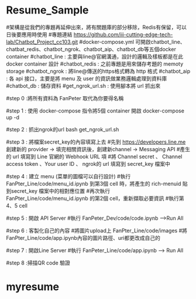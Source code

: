 # Resume_Sample

#架構是從我們的專題再延伸出來，將有關題庫的部分移除，Redis有保留，可以日後要應用時使用
#專題連結 https://github.com/iii-cutting-edge-tech-lab/Chatbot_Project_cc103.git
#docker-compose.yml 可開啟chatbot_line、chatbat_redis、chatbot_ngrok、chatbot_aip、chatbot_db等五個docker container
#chatbot_line : 主要與line@官網溝通，設計的邏輯及樣板都是在此docker container 設計
#chatbot_redis : 之前專題是用來儲存考題的 memoty storage
#chatbot_ngrok : 將line@傳送的https格式轉為 http 格式
#chatbot_aip : 各 api 接口，主要是將 menu 及 user 的資訊做業務邏輯處理到資料庫
#chatbot_db : 儲存資料
#get_ngrok_url.sh : 使用腳本將 url 抓出來

#step 0 :將所有資料為 FanPeter 取代為你要得名稱

#step 1 : 使用 docker-compose 指令將5個 container 開啟
docker-compose up -d

#step 2 : 抓出ngrok的url
bash get_ngrok_url.sh

#step 3 : 將檔案secret_key的內容填寫上去
#先到 https://developers.line.me 創建新的 provider -> 填完相關資訊後，創建新channel -> Messaging API 
#產生的 url 填寫到 Line 官網的 Webhook URL 項
#將 Channel secret 、 Channel access token 、Your user ID 、 ngrok的 url 填寫到 secret_key 檔案中

#step 4 : 建立 menu (菜單的圖檔可以自行設計)
#執行 FanPter_Line/code/menu_id.ipynb 到第3個 cell 時，將產生的 rich-menuid 貼到secret_key 檔案中的相對應位置
#再次執行 FanPter_Line/code/menu_id.ipynb 的第2個 cell，重新擷取必要資訊
#執行第4、5 cell

#step 5 : 開啟 API Server
#執行 FanPeter_Dev/code/code.ipynb -->Run All

#step 6 : 客製化自己的內容
#將圖片upload上 FanPter_Line/code/images
#將 FanPter_Line/code/app.ipynb內容的圖片路徑、uri都更改成自己的

#step 7 : 開啟Line Server
#執行 FanPeter_Line/code/app.ipynb --> Run All

#step 8 :掃描QR code 驗證

# myresume
